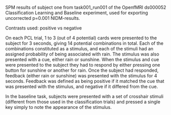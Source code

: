 SPM results of subject one from task001_run001 of the OpenfMRI ds000052 Classification Learning and Baseline experiment, used for exporting uncorrected p=0.001 NIDM-results.

Contrasts used:
positive vs negative

On each PCL trial, 1 to 3 (out of 4 potential) cards were presented to the subject for 3 seconds, giving 14 potential combinations in total. Each of the combinations constituted as a stimulus, and each of the stimuli had an assigned probability of being associated with rain. The stimulus was also presented with a cue, either rain or sunshine.
When the stimulus and cue were presented to the subject they had to respond by either pressing one button for sunshine or another for rain. Once the subject had responded, feedback (either rain or sunshine) was presented with the stimulus for 4 seconds. Feedback was defined as being positive if it matched the cue that was presented with the stimulus, and negative if it differed from the cue. 

In the baseline task, subjects were presented with a set of crosshair stimuli (different from those used in the classification trials) and pressed a single key simply to note the appearance of the stimulus.
